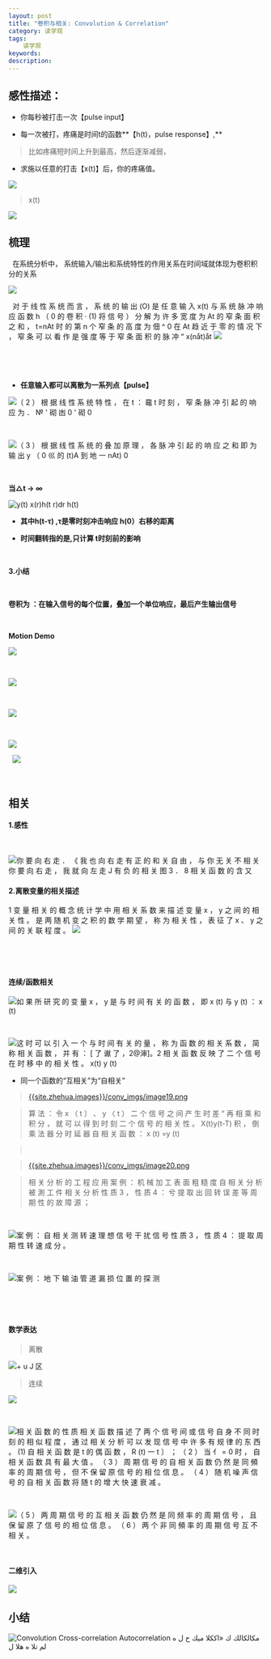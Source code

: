 ```yaml
---
layout: post
title: "卷积与相关: Convolution & Correlation"
category: 读学观
tags: 
    读学观
keywords: 
description: 
---
```



## 感性描述：


-   你每秒被打击一次【pulse input】

-   每一次被打，疼痛是时间t的函数**【h(t)，pulse response】,**

>   比如疼痛短时间上升到最高，然后逐渐减弱，

-   求施以任意的打击【x(t)】后，你的疼痛值。

![]({{site.zhehua.images}}/conv_imgs/image2.png)

>   x(t)


![]({{site.zhehua.images}}/conv_imgs/e8622eb9315e89b11f940e645eda7b1f.png)

## 梳理

 
在系统分析中， 系统输入/输出和系统特性的作用关系在时间域就体现为卷积积分的关系

![]({{site.zhehua.images}}/conv_imgs/c957a6888e3c62534f6bebb5a8cea117.png)

 
对 于 线 性 系 统 而 言 ， 系 统 的 输 出 (O) 是 任 意 输 入 x(t) 与 系 统 脉 冲 响 应 函 数 h （ 0 的 卷 积 · (1) 将 信 号 ） 分 解 为 许 多 宽 度 为 At 的 窄 条 面 积 之 和 ， t=nAt 时 的 第 n 个 窄 条 的 高 度 为 佃 \^ 0 在 At 趋 近 于 零 的 情 况 下 ， 窄 条 可 以 看 作 是 强 度 等 于 窄 条 面 积 的 脉 冲 “ x(nåt)åt 
![]({{site.zhehua.images}}/conv_imgs/cc12643de6d329eed39022639c6518fb.png)

 

 

-   **任意输入都可以离散为一系列点【pulse】**

![（ 2 ） 根 据 线 性 系 统 特 性 ， 在 t ： 黿 t 时 刻 ， 窄 条 脉 冲 引 起 的 响 应 为 ． № ' 砌 凼 0 ' 砌 0 ]({{site.zhehua.images}}/conv_imgs/1518275aff92c8195311450d49a8fb40.png)

 

![（ 3 ） 根 据 线 性 系 统 的 叠 加 原 理 ， 各 脉 冲 引 起 的 响 应 之 和 即 为 输 出 y （ 0 巛 的 (t)A 到 地 一 nAt) 0 ]({{site.zhehua.images}}/conv_imgs/acd09fc48dafaac5e484a96172fe0864.png)

 

**当△t -\> ∞**

![y(t) x(r)h(t r)dr h(t) ]({{site.zhehua.images}}/conv_imgs/78f20016ff09a77f51e9dc450e14e643.png)

-   **其中h(t-τ) ,τ是零时刻冲击响应 h(0）右移的距离**

-   **时间翻转指的是,只计算 t时刻前的影响**

 

**3.小结**

 

**卷积为 ：在输入信号的每个位置，叠加一个单位响应，最后产生输出信号**

 

**Motion Demo**

![]({{site.zhehua.images}}/conv_imgs/56c93999c75d2b6668eb1854a74cd36b.png)

 

![]({{site.zhehua.images}}/conv_imgs/86bcc9d2397f6710781e3fc72762fefe.png)

 

![]({{site.zhehua.images}}/conv_imgs/25707d9f37d7f2c447eff3b32e597e9f.png)

 

![]({{site.zhehua.images}}/conv_imgs/e45b0036eb9c22ccd98418fc14cb6249.png)

 
![]({{site.zhehua.images}}/conv_imgs/Convolution_of_box_signal_with_itself2.gif)


 

## 相关

####  1.感性

 

![你 要 向 右 走 ． 《 我 也 向 右 走 有 正 的 和 关 自 由 ， 与 你 无 关 不 相 关 你 要 向 右 走 ， 我 就 向 左 走 J 有 负 的 相 关 图 3 ． 8 相 关 函 数 的 含 又 ]({{site.zhehua.images}}/conv_imgs/d0383e88a9f6f5fc08a7c54ece2e04a9.png)

####  2.离散变量的相关描述
1 变 量 相 关 的 概 念 统 计 学 中 用 相 关 系 数 来 描 述 变 量 x ， y 之 间 的 相 关 性 。 是 两 随 机 变 之 积 的 数 学 期 望 ， 称 为 相 关 性 ， 表 征 了 x 、 y 之 间 的 关 联 程 度 。
![]({{site.zhehua.images}}/conv_imgs/9ce8ff8d44091ab4728e5576eed9200d.png)

 

 

####  连续/函数相关

![如 果 所 研 究 的 变 量 x ， y 是 与 时 间 有 关 的 函 数 ， 即 x (t) 与 y (t) ： x (t) ]({{site.zhehua.images}}/conv_imgs/c6f10a75d7efc0fe0995ea661874a415.png)

 

![这 时 可 以 引 入 一 个 与 时 间 有 关 的 量 ， 称 为 函 数 的 相 关 系 数 ， 简 称 相 关 函 数 ， 并 有 ： [ 了 谳 了 ，2\@渖]。2 相 关 函 数 反 映 了 二 个 信 号 在 时 移 中 的 相 关 性 。 x(t) y (t) ]({{site.zhehua.images}}/conv_imgs/3b26c95ccea4ff9d549110d575d08ac8.png)

-   同一个函数的“互相关”为“自相关”

>   [{{site.zhehua.images}}/conv_imgs/image19.png]({{site.zhehua.images}}/conv_imgs/image19.png)

>   算 法 ： 令 x （ t 〕 、 y 〈 t ） 二 个 信 号 之 间
>   产 生 时 差 “ 再 相 乘 和 积 分 ， 就 可 以 得 到 时 刻 二 个 信 号 的 相 关
>   性 。 X(t)y(t-T) 积 ， 倒 乘 法 器 分 时 延 器 自 相 关 函 数 ： x (t) =y
>   (t)

>    

>   [{{site.zhehua.images}}/conv_imgs/image20.png]({{site.zhehua.images}}/conv_imgs/image20.png)

>   相 关 分 析 的 工 程 应 用 案 例 ： 机 械 加 工 表 面
>   粗 糙 度 自 相 关 分 析 被 測 工 件 相 关 分 析 性 质 3 ， 性 质 4 ： 兮 提
>   取 出 回 转 误 差 等 周 期 性 的 故 障 源 ；

 

![案 例 ： 自 相 关 测 转 速 理 想 信 号 干 扰 信 号 性 质 3 ， 性 质 4 ： 提 取 周 期 性 转 速 成 分 。 ]({{site.zhehua.images}}/conv_imgs/1d49e7fac5296612d33aac2a6545cf0e.png)

 

![案 例 ： 地 下 输 油 管 道 漏 损 位 置 的 探 测 ]({{site.zhehua.images}}/conv_imgs/efb08dfc2369e0251ddefa372a1e5421.png)

 

 

####  数学表达

>   离散

![+ u J 区 ]({{site.zhehua.images}}/conv_imgs/a51f7199a24ff06a00f17a2160be6999.png)

>   连续

![]({{site.zhehua.images}}/conv_imgs/79ecd49527bf8eaaeef207bd2c30921f.png)

 

![相 关 函 数 的 性 质 相 关 函 数 描 述 了 两 个 信 号 间 或 信 号 自 身 不 同 时 刻 的 相 似 程 度 ， 通 过 相 关 分 析 可 以 发 现 信 号 中 许 多 有 规 律 的 东 西 。 (1) 自 相 关 函 数 是 t 的 偶 函 数 ， R (t) 一 t 〕 ； （ 2 ） 当 亻 = 0 时 ， 自 相 关 函 数 具 有 最 大 值 。 （ 3 ） 周 期 信 号 的 自 相 关 函 数 仍 然 是 同 頻 率 的 周 期 信 号 ， 但 不 保 留 原 信 号 的 相 位 信 息 。 （ 4 ） 随 机 噪 声 信 号 的 自 相 关 函 数 将 随 t 的 增 大 快 速 衰 减 。 ]({{site.zhehua.images}}/conv_imgs/215ddbaad01f579dfe8778ffea13cfbd.png)

 

![（ 5 ） 两 周 期 信 号 的 互 相 关 函 数 仍 然 是 同 频 率 的 周 期 信 号 ， 且 保 留 原 了 信 号 的 相 位 信 息 。 （ 6 ） 两 个 非 同 頻 率 的 周 期 信 号 互 不 相 关 。 ]({{site.zhehua.images}}/conv_imgs/0799bc89e0064077007ce5e4f9e97aaf.png)

 
#### 二维引入

![]({{site.zhehua.images}}/conv_imgs/ba95a1781f06287f20317529ca049149.png)
 

## 小结

![Convolution Cross-correlation Autocorrelation مكالكالك ك «اككلا ميك ح ل ه لم تلا ه هلا ل ]({{site.zhehua.images}}/conv_imgs/d763c3a58c825b2dc61425f7c7d50b75.png)

 

 

 



 
